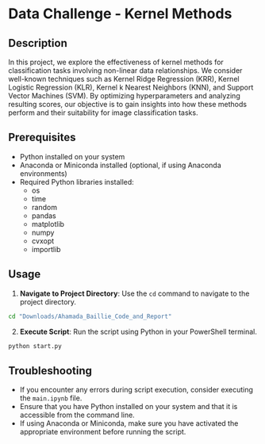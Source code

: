 # Data Challenge - Kernel Methods

## Description

In this project, we explore the effectiveness of kernel methods for classification tasks involving non-linear data relationships. We consider well-known techniques such as Kernel Ridge Regression (KRR), Kernel Logistic Regression (KLR), Kernel k Nearest Neighbors (KNN), and Support Vector Machines (SVM). By optimizing hyperparameters and analyzing resulting scores, our objective is to gain insights into how these methods perform and their suitability for image classification tasks.

## Prerequisites

- Python installed on your system
- Anaconda or Miniconda installed (optional, if using Anaconda environments)
- Required Python libraries installed:
  - os
  - time
  - random
  - pandas
  - matplotlib
  - numpy
  - cvxopt
  - importlib

## Usage

1. **Navigate to Project Directory**: Use the `cd` command to navigate to the project directory.

```bash
cd "Downloads/Ahamada_Baillie_Code_and_Report"
```

2. **Execute Script**: Run the script using Python in your PowerShell terminal.

```bash
python start.py
```

## Troubleshooting

- If you encounter any errors during script execution, consider executing the `main.ipynb` file.
- Ensure that you have Python installed on your system and that it is accessible from the command line.
- If using Anaconda or Miniconda, make sure you have activated the appropriate environment before running the script.